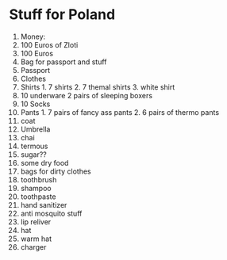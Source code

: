 # Stuff for Poland
1. Money:
  1. 100 Euros of Zloti
  2. 100 Euros
2. Bag for passport and stuff
  1. Passport
3. Clothes
  1. Shirts
    1. 7 shirts
    2. 7 themal shirts
    3. white shirt
  2. 10 underware 2 pairs of sleeping boxers
  3. 10 Socks
  4. Pants
    1. 7 pairs of fancy ass pants
    2. 6 pairs of thermo pants
4. coat
5. Umbrella
6. chai
7. termous
8. sugar??
9. some dry food
10. bags for dirty clothes
11. toothbrush
12. shampoo
13. toothpaste 
14. hand sanitizer 
15. anti mosquito stuff
16. lip reliver
17. hat
18. warm hat
19. charger 
